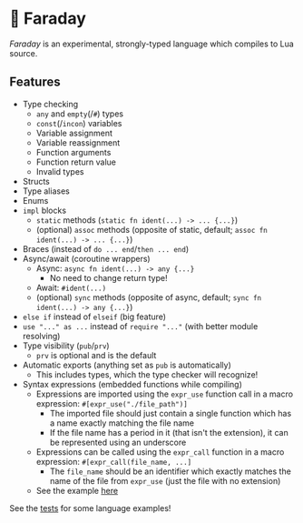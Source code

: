 # 🦇 Faraday

*Faraday* is an experimental, strongly-typed language which compiles to Lua source.

## Features

* Type checking
    * `any` and `empty`(/`#`) types
    * `const`(/`incon`) variables
    * Variable assignment
    * Variable reassignment
    * Function arguments
    * Function return value
    * Invalid types
* Structs
* Type aliases
* Enums
* `impl` blocks
    * `static` methods (`static fn ident(...) -> ... {...}`)
    * (optional) `assoc` methods (opposite of static, default; `assoc fn ident(...) -> ... {...}`)
* Braces (instead of `do ... end`/`then ... end`)
* Async/await (coroutine wrappers)
    * Async: `async fn ident(...) -> any {...}`
        * No need to change return type!
    * Await: `#ident(...)`
    * (optional) `sync` methods (opposite of async, default; `sync fn ident(...) -> any {...}`)
* `else if` instead of `elseif` (big feature)
* `use "..." as ...` instead of `require "..."` (with better module resolving)
* Type visibility (`pub`/`prv`)
    * `prv` is optional and is the default
* Automatic exports (anything set as `pub` is automatically)
    * This includes types, which the type checker will recognize!
* Syntax expressions (embedded functions while compiling)
    * Expressions are imported using the `expr_use` function call in a macro expression: `#[expr_use("./file_path")]`
        * The imported file should just contain a single function which has a name exactly matching the file name
        * If the file name has a period in it (that isn't the extension), it can be represented using an underscore
    * Expressions can be called using the `expr_call` function in a macro expression: `#[expr_call(file_name, ...]`
        * The `file_name` should be an identifier which exactly matches the name of the file from `expr_use` (just the file with no extension)
    * See the example [here](https://github.com/trisuaso/faraday/blob/master/test_fd/syntax_expressions/main.fd)

See the [tests](https://github.com/trisuaso/faraday/tree/master/test_fd) for some language examples!

